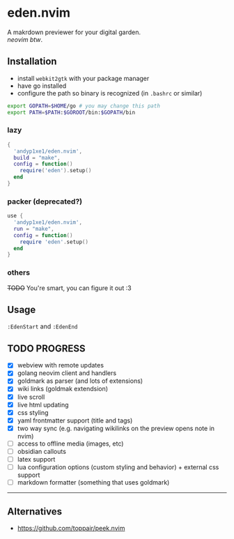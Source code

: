 # eden.nvim

A makrdown previewer for your digital garden.  
*neovim btw*.

## Installation

- install `webkit2gtk` with your package manager
- have go installed
- configure the path so binary is recognized (in `.bashrc` or similar)

```sh
export GOPATH=$HOME/go # you may change this path
export PATH=$PATH:$GOROOT/bin:$GOPATH/bin
```

### lazy

```lua
{
  'andyp1xe1/eden.nvim',
  build = "make",
  config = function()
    require('eden').setup()
  end
}
```

### packer (deprecated?)

```lua
use {
  'andyp1xe1/eden.nvim',
  run = "make",
  config = function()
    require 'eden'.setup()
  end
}
```

### others

~~TODO~~ You're smart, you can figure it out :3

## Usage

`:EdenStart` and `:EdenEnd`

## TODO PROGRESS

- [x] webview with remote updates
- [x] golang neovim client and handlers
- [x] goldmark as parser (and lots of extensions)
- [x] wiki links (goldmak extendsion)
- [x] live scroll
- [x] live html updating
- [x] css styling
- [x] yaml frontmatter support (title and tags)
- [x] two way sync (e.g. navigating wikilinks on the preview opens note in nvim)
- [ ] access to offline media (images, etc)
- [ ] obsidian callouts
- [ ] latex support
- [ ] lua configuration options (custom styling and behavior) + external css support
- [ ] markdown formatter (something that uses goldmark)

--- 

## Alternatives

- https://github.com/toppair/peek.nvim
